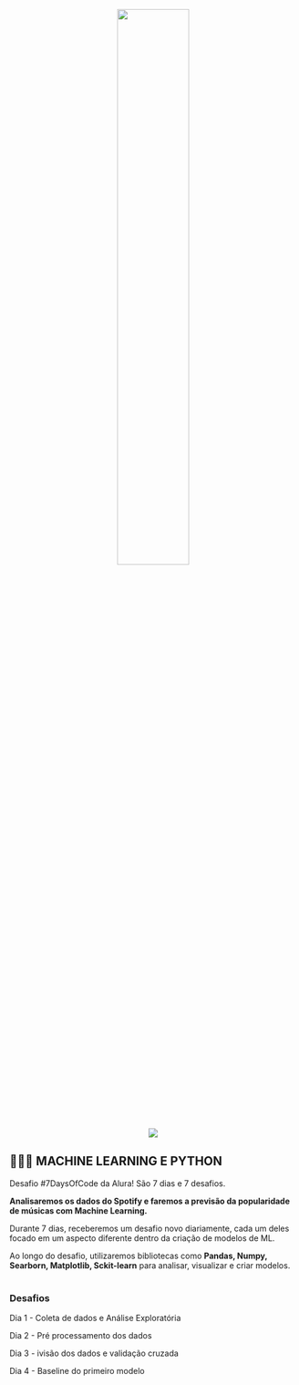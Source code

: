 <p align="center">
  <img src="https://github.com/letpires/7DaysOfCodeSpotifyML/blob/main/7daysofcode_logo.png" width=50%>
</p>

<p align="center">
<img src="https://img.shields.io/static/v1?label=Status&message=EM_ANDAMENTO&color=blue&style=for-the-badge"/>
</p>

<h2 align="left">
  👩🏻‍💻 MACHINE LEARNING E PYTHON
</h2>

Desafio #7DaysOfCode da Alura! São 7 dias e 7 desafios. 

**Analisaremos os dados do Spotify e faremos a previsão da popularidade de músicas com Machine Learning.**

Durante 7 dias, receberemos um desafio novo diariamente, cada um deles focado em um aspecto diferente dentro da criação de modelos de ML.

Ao longo do desafio, utilizaremos bibliotecas como **Pandas, Numpy, Searborn, Matplotlib, Sckit-learn** para analisar, visualizar e criar modelos.

#

### Desafios

Dia 1 - Coleta de dados e Análise Exploratória

Dia 2 - Pré processamento dos dados

Dia 3 - ivisão dos dados e validação cruzada

Dia 4 - Baseline do primeiro modelo


